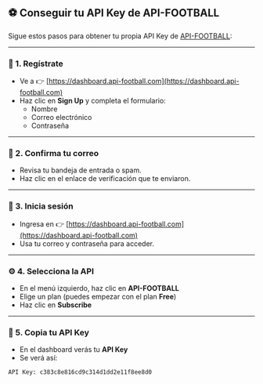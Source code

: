 ## ⚽ Conseguir tu API Key de API-FOOTBALL

Sigue estos pasos para obtener tu propia API Key de [API-FOOTBALL](https://dashboard.api-football.com):

---

### 📝 1. Regístrate

- Ve a 👉 [https://dashboard.api-football.com](https://dashboard.api-football.com)
- Haz clic en **Sign Up** y completa el formulario:
  - Nombre
  - Correo electrónico
  - Contraseña

---

### 📧 2. Confirma tu correo

- Revisa tu bandeja de entrada o spam.
- Haz clic en el enlace de verificación que te enviaron.

---

### 🔐 3. Inicia sesión

- Ingresa en 👉 [https://dashboard.api-football.com](https://dashboard.api-football.com)
- Usa tu correo y contraseña para acceder.

---

### ⚙️ 4. Selecciona la API

- En el menú izquierdo, haz clic en **API-FOOTBALL**
- Elige un plan (puedes empezar con el plan **Free**)
- Haz clic en **Subscribe**

---

### 🔑 5. Copia tu API Key

- En el dashboard verás tu **API Key**
- Se verá así:

```text
API Key: c383c8e816cd9c314d1dd2e11f8ee8d0
